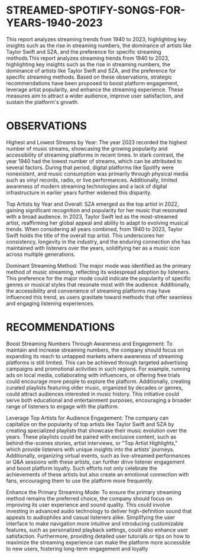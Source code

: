 # STREAMED-SPOTIFY-SONGS-FOR-YEARS-1940-2023
This report analyzes streaming trends from 1940 to 2023, highlighting key insights such as the rise in streaming numbers, the dominance of artists like Taylor Swift and SZA, and the preference for specific streaming methods.This report analyzes streaming trends from 1940 to 2023, highlighting key insights such as the rise in streaming numbers, the dominance of artists like Taylor Swift and SZA, and the preference for specific streaming methods. Based on these observations, strategic recommendations have been proposed to boost platform engagement, leverage artist popularity, and enhance the streaming experience. These measures aim to attract a wider audience, improve user satisfaction, and sustain the platform's growth.

# OBSERVATIONS 

Highest and Lowest Streams by Year:
The year 2023 recorded the highest number of music streams, showcasing the growing popularity and accessibility of streaming platforms in recent times. In stark contrast, the year 1940 had the lowest number of streams, which can be attributed to several factors. During that period, digital platforms like Spotify were nonexistent, and music consumption was primarily through physical media such as vinyl records, radio, or live performances. Additionally, limited awareness of modern streaming technologies and a lack of digital infrastructure in earlier years further widened this disparity.

Top Artists by Year and Overall:
SZA emerged as the top artist in 2022, gaining significant recognition and popularity for her music that resonated with a broad audience. In 2023, Taylor Swift led as the most-streamed artist, reaffirming her global appeal and ability to adapt to evolving musical trends. When considering all years combined, from 1940 to 2023, Taylor Swift holds the title of the overall top artist. This underscores her consistency, longevity in the industry, and the enduring connection she has maintained with listeners over the years, solidifying her as a music icon across multiple generations.

Dominant Streaming Method:
The major mode was identified as the primary method of music streaming, reflecting its widespread adoption by listeners. This preference for the major mode could indicate the popularity of specific genres or musical styles that resonate most with the audience. Additionally, the accessibility and convenience of streaming platforms may have influenced this trend, as users gravitate toward methods that offer seamless and engaging listening experiences.

 

# RECOMMENDATIONS

Boost Streaming Numbers Through Awareness and Engagement:
To maintain and increase streaming numbers, the company should focus on expanding its reach to untapped markets where awareness of streaming platforms is still limited. This can be achieved through targeted advertising campaigns and promotional activities in such regions. For example, running ads on local media, collaborating with influencers, or offering free trials could encourage more people to explore the platform. Additionally, creating curated playlists featuring older music, organized by decades or genres, could attract audiences interested in music history. This initiative could serve both educational and entertainment purposes, encouraging a broader range of listeners to engage with the platform.

Leverage Top Artists for Audience Engagement:
The company can capitalize on the popularity of top artists like Taylor Swift and SZA by creating specialized playlists that showcase their music evolution over the years. These playlists could be paired with exclusive content, such as behind-the-scenes stories, artist interviews, or "Top Artist Highlights," which provide listeners with unique insights into the artists’ journeys. Additionally, organizing virtual events, such as live-streamed performances or Q&A sessions with these artists, can further drive listener engagement and boost platform loyalty. Such efforts not only celebrate the achievements of these artists but also create an emotional connection with fans, encouraging them to use the platform more frequently.

Enhance the Primary Streaming Mode:
To ensure the primary streaming method remains the preferred choice, the company should focus on improving its user experience and sound quality. This could involve investing in advanced audio technology to deliver high-definition sound that appeals to audiophiles and casual listeners alike. Simplifying the user interface to make navigation more intuitive and introducing customizable features, such as personalized playback settings, could also enhance user satisfaction. Furthermore, providing detailed user tutorials or tips on how to maximize the streaming experience can make the platform more accessible to new users, fostering long-term engagement and loyalty

 
